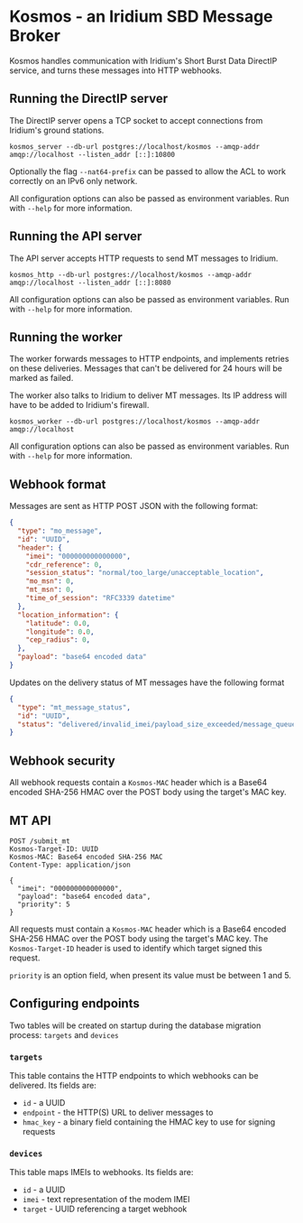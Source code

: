 # Kosmos - an Iridium SBD Message Broker

Kosmos handles communication with Iridium's Short Burst Data DirectIP service, and turns these messages into HTTP
webhooks.

## Running the DirectIP server

The DirectIP server opens a TCP socket to accept connections from Iridium's ground stations.

```shell
kosmos_server --db-url postgres://localhost/kosmos --amqp-addr amqp://localhost --listen_addr [::]:10800
```

Optionally the flag `--nat64-prefix` can be passed to allow the ACL to work correctly on an IPv6 only network.

All configuration options can also be passed as environment variables. Run with `--help` for more information.

## Running the API server

The API server accepts HTTP requests to send MT messages to Iridium.

```shell
kosmos_http --db-url postgres://localhost/kosmos --amqp-addr amqp://localhost --listen_addr [::]:8080
```

All configuration options can also be passed as environment variables. Run with `--help` for more information.

## Running the worker

The worker forwards messages to HTTP endpoints, and implements retries on these deliveries. Messages that can't be 
delivered for 24 hours will be marked as failed.

The worker also talks to Iridium to deliver MT messages. Its IP address will have to be added to Iridium's firewall.

```shell
kosmos_worker --db-url postgres://localhost/kosmos --amqp-addr amqp://localhost
```

All configuration options can also be passed as environment variables. Run with `--help` for more information.

## Webhook format

Messages are sent as HTTP POST JSON with the following format:

```json
{
  "type": "mo_message",
  "id": "UUID",
  "header": {
    "imei": "000000000000000",
    "cdr_reference": 0,
    "session_status": "normal/too_large/unacceptable_location",
    "mo_msn": 0,
    "mt_msn": 0,
    "time_of_session": "RFC3339 datetime"
  },
  "location_information": {
    "latitude": 0.0,
    "longitude": 0.0,
    "cep_radius": 0,
  },
  "payload": "base64 encoded data"
}
```

Updates on the delivery status of MT messages have the following format

```json
{
  "type": "mt_message_status",
  "id": "UUID",
  "status": "delivered/invalid_imei/payload_size_exceeded/message_queue_full/resources_unavailable"
}
```

## Webhook security

All webhook requests contain a `Kosmos-MAC` header which is a Base64 encoded SHA-256 HMAC over the POST body using
the target's MAC key.

## MT API

```http request
POST /submit_mt
Kosmos-Target-ID: UUID
Kosmos-MAC: Base64 encoded SHA-256 MAC
Content-Type: application/json

{
  "imei": "000000000000000",
  "payload": "base64 encoded data",
  "priority": 5
}
```

All requests must contain a `Kosmos-MAC` header which is a Base64 encoded SHA-256 HMAC over the POST body using
the target's MAC key. The `Kosmos-Target-ID` header is used to identify which target signed this request.

`priority` is an option field, when present its value must be between 1 and 5.

## Configuring endpoints

Two tables will be created on startup during the database migration process: `targets` and `devices`

### `targets`

This table contains the HTTP endpoints to which webhooks can be delivered. Its fields are:

* `id` - a UUID
* `endpoint` - the HTTP(S) URL to deliver messages to
* `hmac_key` - a binary field containing the HMAC key to use for signing requests

### `devices`

This table maps IMEIs to webhooks. Its fields are:

* `id` - a UUID
* `imei` - text representation of the modem IMEI
* `target` - UUID referencing a target webhook